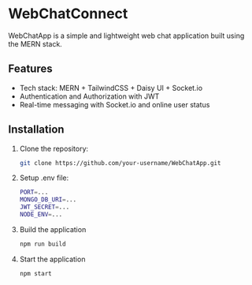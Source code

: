 # WebChatConnect

WebChatApp is a simple and lightweight web chat application built using the MERN stack.

## Features

- Tech stack: MERN + TailwindCSS + Daisy UI + Socket.io 
-  Authentication and Authorization with JWT
- Real-time messaging with Socket.io and online user status

## Installation

1. Clone the repository:

   ```bash
   git clone https://github.com/your-username/WebChatApp.git

2. Setup .env file:

   ```bash
   PORT=...
   MONGO_DB_URI=...
   JWT_SECRET=...
   NODE_ENV=...

3. Build the application
   ```bash
   npm run build

4. Start the application
   ```bash
   npm start
